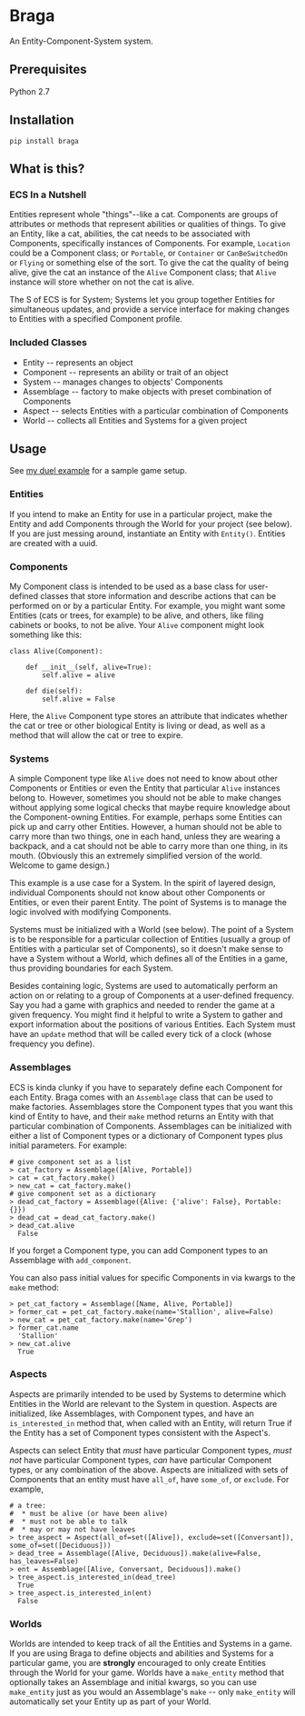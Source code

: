 # Braga

An Entity-Component-System system. 

## Prerequisites
Python 2.7

## Installation

`pip install braga`

## What is this?

### ECS In a Nutshell

Entities represent whole "things"--like a cat. Components are groups of attributes or methods that represent abilities or qualities of things. To give an Entity, like a cat, abilities, the cat needs to be associated with Components, specifically instances of Components. For example, `Location` could be a Component class; or `Portable`, or `Container` or `CanBeSwitchedOn` or `Flying` or something else of the sort. To give the cat the quality of being alive, give the cat an instance of the `Alive` Component class; that `Alive` instance will store whether on not the cat is alive.

The S of ECS is for System; Systems let you group together Entities for simultaneous updates, and provide a service interface for making changes to Entities with a specified Component profile.

### Included Classes
* Entity -- represents an object
* Component -- represents an ability or trait of an object
* System -- manages changes to objects' Components
* Assemblage -- factory to make objects with preset combination of Components
* Aspect -- selects Entities with a particular combination of Components
* World -- collects all Entities and Systems for a given project

## Usage

See [my duel example](https://github.com/astrosilverio/braga/blob/master/braga/examples/duel/duel.py) for a sample game setup.
### Entities
If you intend to make an Entity for use in a particular project, make the Entity and add Components through the World for your project (see below). If you are just messing around, instantiate an Entity with `Entity()`. Entities are created with a uuid.

### Components
My Component class is intended to be used as a base class for user-defined classes that store information and describe actions that can be performed on or by a particular Entity. For example, you might want some Entities (cats or trees, for example) to be alive, and others, like filing cabinets or books, to not be alive.
Your `Alive` component might look something like this:

```
class Alive(Component):

	def __init__(self, alive=True):
		self.alive = alive

	def die(self):
		self.alive = False
```
Here, the `Alive` Component type stores an attribute that indicates whether the cat or tree or other biological Entity is living or dead, as well as a method that will allow the cat or tree to expire.

### Systems

A simple Component type like `Alive` does not need to know about other Components or Entities or even the Entity that particular `Alive` instances belong to. However, sometimes you should not be able to make changes without applying some logical checks that maybe require knowledge about the Component-owning Entities. For example, perhaps some Entities can pick up and carry other Entities. However, a human should not be able to carry more than two things, one in each hand, unless they are wearing a backpack, and a cat should not be able to carry more than one thing, in its mouth. (Obviously this an extremely simplified version of the world. Welcome to game design.)

This example is a use case for a System. In the spirit of layered design, individual Components should not know about other Components or Entities, or even their parent Entity. The point of Systems is to manage the logic involved with modifying Components.

Systems must be initialized with a World (see below). The point of a System is to be responsible for a particular collection of Entities (usually a group of Entities with a particular set of Components), so it doesn't make sense to have a System without a World, which defines all of the Entities in a game, thus providing boundaries for each System.

Besides containing logic, Systems are used to automatically perform an action on or relating to a group of Components at a user-defined frequency. Say you had a game with graphics and needed to render the game at a given frequency. You might find it helpful to write a System to gather and export information about the positions of various Entities. Each System must have an `update` method that will be called every tick of a clock (whose frequency you define).

### Assemblages

ECS is kinda clunky if you have to separately define each Component for each Entity. Braga comes with an `Assemblage` class that can be used to make factories. Assemblages store the Component types that you want this kind of Entity to have, and their `make` method returns an Entity with that particular combination of Components. Assemblages can be initialized with either a list of Component types or a dictionary of Component types plus initial parameters. For example:

```
# give component set as a list
> cat_factory = Assemblage([Alive, Portable])
> cat = cat_factory.make()
> new_cat = cat_factory.make()
# give component set as a dictionary
> dead_cat_factory = Assemblage({Alive: {'alive': False}, Portable: {}})
> dead_cat = dead_cat_factory.make()
> dead_cat.alive
  False
```

If you forget a Component type, you can add Component types to an Assemblage with `add_component`.

You can also pass initial values for specific Components in via kwargs to the `make` method:

```
> pet_cat_factory = Assemblage([Name, Alive, Portable])
> former_cat = pet_cat_factory.make(name='Stallion', alive=False)
> new_cat = pet_cat_factory.make(name='Grep')
> former_cat.name
  'Stallion'
> new_cat.alive
  True
```

### Aspects

Aspects are primarily intended to be used by Systems to determine which Entities in the World are relevant to the System in question. Aspects are initialized, like Assemblages, with Component types, and have an `is_interested_in` method that, when called with an Entity, will return True if the Entity has a set of Component types consistent with the Aspect's.

Aspects can select Entity that _must_ have particular Component types, _must not_ have particular Component types, _can_ have particular Component types, or any combination of the above. Aspects are initialized with sets of Components that an entity must have `all_of`, have `some_of`, or `exclude`. For example,

```
# a tree:
#  * must be alive (or have been alive)
#  * must not be able to talk
#  * may or may not have leaves
> tree_aspect = Aspect(all_of=set([Alive]), exclude=set([Conversant]), some_of=set([Deciduous]))
> dead_tree = Assemblage([Alive, Deciduous]).make(alive=False, has_leaves=False)
> ent = Assemblage([Alive, Conversant, Deciduous]).make()
> tree_aspect.is_interested_in(dead_tree)
  True
> tree_aspect.is_interested_in(ent)
  False
```

### Worlds

Worlds are intended to keep track of all the Entities and Systems in a game. If you are using Braga to define objects and abilities and Systems for a particular game, you are **strongly** encouraged to only create Entities through the World for your game. Worlds have a `make_entity` method that optionally takes an Assemblage and initial kwargs, so you can use `make_entity` just as you would an Assemblage's `make` -- only `make_entity` will automatically set your Entity up as part of your World.